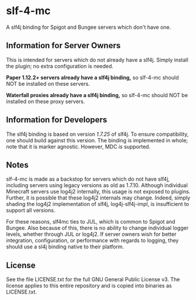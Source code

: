 # slf-4-mc

A slf4j binding for Spigot and Bungee servers which don't have one.

## Information for Server Owners

This is intended for servers which do not already have a slf4j. Simply install the plugin; no extra configuration is needed.

**Paper 1.12.2+ servers already have a slf4j binding,** so slf-4-mc should NOT be installed on these servers.

**Waterfall proxies already have a slf4j binding,** so slf-4-mc should NOT be installed on these proxy servers.

## Information for Developers

The slf4j binding is based on version *1.7.25* of slf4j. To ensure compatibility, one should build against this version. The binding is implemented in whole; note that it is marker agnostic. However, MDC *is* supported.

## Notes

slf-4-mc is made as a backstop for servers which do not have slf4j, including servers using legacy versions as old as 1.7.10. Although individual Minecraft servers use log4j2 internally, this usage is not exposed to plugins. Further, it is possible that these log4j2 internals may change. Indeed, simply shading the log4j2 implementation of slf4j, log4j-slf4j-impl, is insufficient to support all versions.

For these reasons, slf4mc ties to JUL, which is common to Spigot and Bungee. Also because of this, there is no ability to change individual logger levels, whether through JUL or log4j2. If server owners wish for better integration, configuration, or performance with regards to logging, they should use a sl4j binding native to their platform.

## License

See the file LICENSE.txt for the full GNU General Public License v3. The license applies to this entire repository and is copied into binaries as LICENSE.txt.
